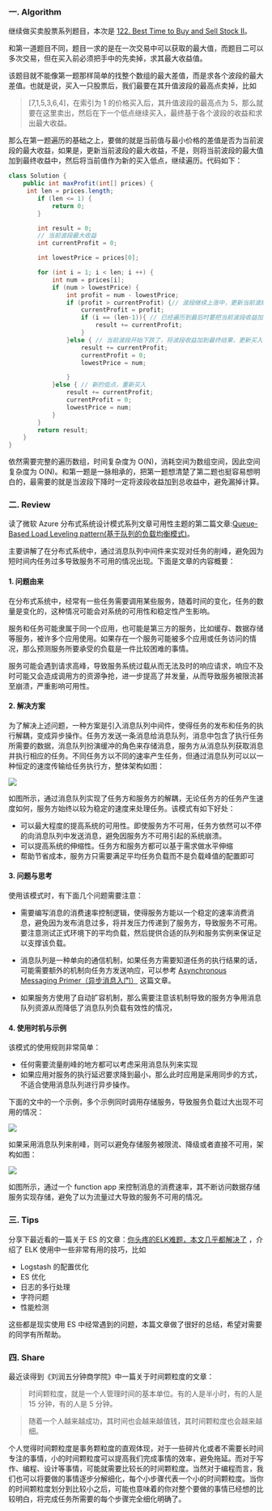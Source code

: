 ### 一. Algorithm

继续做买卖股票系列题目，本次是 [122. Best Time to Buy and Sell Stock II](https://leetcode.com/problems/best-time-to-buy-and-sell-stock-ii/)。

和第一道题目不同，题目一求的是在一次交易中可以获取的最大值，而题目二可以多次交易，但在买入前必须把手中的先卖掉，求其最大收益值。

该题目就不能像第一题那样简单的找整个数组的最大差值，而是求各个波段的最大差值。也就是说，买入一只股票后，我们最要在其升值波段的最高点卖掉，比如

> [7,1,5,3,6,4]，在索引为 1 的价格买入后，其升值波段的最高点为 5，那么就要在这里卖出，然后在下一个低点继续买入，最终基于各个波段的收益和求出最大收益。

那么在第一题遍历的基础之上，要做的就是当前值与最小价格的差值是否为当前波段的最大收益，如果是，更新当前波段的最大收益，不是，则将当前波段的最大值加到最终收益中，然后将当前值作为新的买入低点，继续遍历。代码如下：

```Java
class Solution {
    public int maxProfit(int[] prices) {
     int len = prices.length;
        if (len <= 1) {
            return 0;
        }

        int result = 0;
        // 当前波段最大收益
        int currentProfit = 0;

        int lowestPrice = prices[0];

        for (int i = 1; i < len; i ++) {
            int num = prices[i];
            if (num > lowestPrice) {
                int profit = num - lowestPrice;
                if (profit > currentProfit) {// 波段继续上涨中，更新当前波段最大收益
                    currentProfit = profit;
                    if (i == (len-1)){ // 已经遍历到最后时要把当前波段收益加到最终受益中
                        result += currentProfit;
                    }
                }else { // 当前波段开始下跌了，将波段收益加到最终结果，更新买入低点
                    result += currentProfit;
                    currentProfit = 0;
                    lowestPrice = num;

                }
            }else { // 新的低点，重新买入
                result += currentProfit;
                currentProfit = 0;
                lowestPrice = num;
            }
        }
        return result;
    }
}
```

依然需要完整的遍历数组，时间复杂度为 O(N)，消耗空间为数组空间，因此空间复杂度为 O(N)。和第一题是一脉相承的，把第一题想清楚了第二题也挺容易想明白的，最需要的就是当波段下降时一定将波段收益加到总收益中，避免漏掉计算。

### 二. Review

读了微软 Azure 分布式系统设计模式系列文章可用性主题的第二篇文章:[Queue-Based Load Leveling pattern(基于队列的负载均衡模式)](https://docs.microsoft.com/en-us/azure/architecture/patterns/queue-based-load-leveling)。

主要讲解了在分布式系统中，通过消息队列中间件来实现对任务的削峰，避免因为短时间内任务过多导致服务不可用的情况出现。下面是文章的内容概要：

#### 1. 问题由来

在分布式系统中，经常有一些任务需要调用某些服务，随着时间的变化，任务的数量是变化的，这种情况可能会对系统的可用性和稳定性产生影响。

服务和任务可能隶属于同一个应用，也可能是第三方的服务，比如缓存、数据存储等服务，被许多个应用使用。如果存在一个服务可能被多个应用或任务访问的情况，那么预测服务所要承受的负载是一件比较困难的事情。

服务可能会遇到请求高峰，导致服务系统过载从而无法及时的响应请求，响应不及时可能又会造成调用方的资源争抢，进一步提高了并发量，从而导致服务被限流甚至崩溃，严重影响可用性。


#### 2. 解决方案

为了解决上述问题，一种方案是引入消息队列中间件，使得任务的发布和任务的执行解耦，变成异步操作。任务方发送一条消息给消息队列，消息中包含了执行任务所需要的数据，消息队列扮演缓冲的角色来存储消息，服务方从消息队列获取消息并执行相应的任务。不同任务方以不同的速率产生任务，但通过消息队列可以以一种恒定的速度传输给任务执行方，整体架构如图：

![](https://docs.microsoft.com/en-us/azure/architecture/patterns/_images/queue-based-load-leveling-pattern.png)

如图所示，通过消息队列实现了任务方和服务方的解耦，无论任务方的任务产生速度如何，服务方始终以较为稳定的速度来处理任务。该模式有如下好处：

- 可以最大程度的提高系统的可用性。即使服务方不可用，任务方依然可以不停的向消息队列中发送消息，避免因服务方不可用引起的系统崩溃。
- 可以提高系统的伸缩性。任务方和服务方都可以基于需求做水平伸缩
- 帮助节省成本，服务方只需要满足平均任务负载而不是负载峰值的配置即可


#### 3. 问题与思考

使用该模式时，有下面几个问题需要注意：

- 需要编写消息的消费速率控制逻辑，使得服务方能以一个稳定的速率消费消息，避免因为发布消息过多，将并发压力传递到了服务方，导致服务不可用。要注意测试正式环境下的平均负载，然后提供合适的队列和服务实例来保证足以支撑该负载。

- 消息队列是一种单向的通信机制，如果任务方需要知道任务的执行结果的话，可能需要额外的机制向任务方发送响应，可以参考 [Asynchronous Messaging Primer（异步消息入门）](https://msdn.microsoft.com/library/dn589781.aspx) 这篇文章。

- 如果服务方使用了自动扩容机制，那么需要注意该机制导致的服务方争用消息队列资源从而降低了消息队列负载有效性的情况，

#### 4. 使用时机与示例

该模式的使用规则非常简单：

- 任何需要流量削峰的地方都可以考虑采用消息队列来实现
- 如果应用对服务的执行延迟要求降到最小，那么此时应用是采用同步的方式，不适合使用消息队列进行异步操作。

下面的文中的一个示例，多个示例同时调用存储服务，导致服务负载过大出现不可用的情况：

![](https://docs.microsoft.com/en-us/azure/architecture/patterns/_images/queue-based-load-leveling-overwhelmed.png)

如果采用消息队列来削峰，则可以避免存储服务被限流、降级或者直接不可用，架构如图：

![](https://docs.microsoft.com/en-us/azure/architecture/patterns/_images/queue-based-load-leveling-function.png)

如图所示，通过一个 function app 来控制消息的消费速率，其不断访问数据存储服务实现存储，避免了以为流量过大导致的服务不可用的情况。

### 三. Tips

分享下最近看的一篇关于 ES 的文章：[你头疼的ELK难题，本文几乎都解决了](https://mp.weixin.qq.com/s?__biz=MzA4Nzg5Nzc5OA==&mid=2651677255&idx=1&sn=2133c74a2243068efde242dadf059777) ，介绍了 ELK 使用中一些非常有用的技巧，比如

- Logstash 的配置优化
- ES 优化
- 日志的多行处理
- 字符问题
- 性能检测 

这些都是现实使用 ES 中经常遇到的问题，本篇文章做了很好的总结，希望对需要的同学有所帮助。


### 四. Share

最近读得到《刘润五分钟商学院》中一篇关于时间颗粒度的文章：

> 时间颗粒度，就是一个人管理时间的基本单位。有的人是半小时，有的人是 15 分钟，有的人是 5 分钟。

> 随着一个人越来越成功，其时间也会越来越值钱，其时间颗粒度也会越来越细。

个人觉得时间颗粒度是事务颗粒度的直观体现，对于一些碎片化或者不需要长时间专注的事情，小的时间颗粒度可以提高我们完成事情的效率，避免拖延。而对于写作、编程、设计等事情，可能就需要比较长的时间颗粒度。当然对于编程而言，我们也可以将要做的事情逐步分解细化，每个小步骤代表一个小的时间颗粒度。当你的时间颗粒度划分到比较小之后，可能也意味着的你对整个要做的事情已经想的比较明白，将完成任务所需要的每个步骤完全细化明确了。